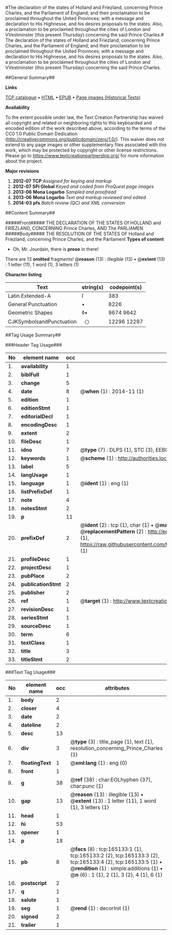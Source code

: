 #The declaration of the states of Holland and Friezland, concerning Prince Charles, and the Parliament of England; and their proclamation to be proclaimed throughout the United Provinces; with a message and declaration to His Highnesse, and his desires proposals to the states. Also, a proclamation to be proclaimed throughout the cities of London and VVestminster (this present Thursday) concerning the said Prince Charles.#
The declaration of the states of Holland and Friezland, concerning Prince Charles, and the Parliament of England; and their proclamation to be proclaimed throughout the United Provinces; with a message and declaration to His Highnesse, and his desires proposals to the states. Also, a proclamation to be proclaimed throughout the cities of London and VVestminster (this present Thursday) concerning the said Prince Charles.

##General Summary##

**Links**

[TCP catalogue](http://www.ota.ox.ac.uk/tcp/)  • 
[HTML](http://tei.it.ox.ac.uk/tcp/Texts-HTML/free/A82/A82234.html)  • 
[EPUB](http://tei.it.ox.ac.uk/tcp/Texts-EPUB/free/A82/A82234.epub) • 
[Page images (Historical Texts)](https://historicaltexts.jisc.ac.uk/eebo-99865049e)

**Availability**

To the extent possible under law, the Text Creation Partnership has waived all copyright and related or neighboring rights to this keyboarded and encoded edition of the work described above, according to the terms of the CC0 1.0 Public Domain Dedication (http://creativecommons.org/publicdomain/zero/1.0/). This waiver does not extend to any page images or other supplementary files associated with this work, which may be protected by copyright or other license restrictions. Please go to https://www.textcreationpartnership.org/ for more information about the project.

**Major revisions**

1. __2012-07__ __TCP__ *Assigned for keying and markup*
1. __2012-07__ __SPi Global__ *Keyed and coded from ProQuest page images*
1. __2013-06__ __Mona Logarbo__ *Sampled and proofread*
1. __2013-06__ __Mona Logarbo__ *Text and markup reviewed and edited*
1. __2014-03__ __pfs__ *Batch review (QC) and XML conversion*

##Content Summary##

#####Front#####
THE DECLARATION OF THE STATES Of HOLLAND and FRIEZLAND, CONCERNING Prince Charles, AND The PARLIAMEN
#####Body#####
THE RESOLUTION OF THE STATES OF Holland and Friezland, concerning Prince Charles, and the Parliament
**Types of content**

  * Oh, Mr. Jourdain, there is **prose** in there!

There are 13 **omitted** fragments! 
 @__reason__ (13) : illegible (13)  •  @__extent__ (13) : 1 letter (11), 1 word (1), 3 letters (1)

**Character listing**


|Text|string(s)|codepoint(s)|
|---|---|---|
|Latin Extended-A|ſ|383|
|General Punctuation|•|8226|
|Geometric Shapes|◊▪|9674 9642|
|CJKSymbolsandPunctuation|〈〉|12296 12297|

##Tag Usage Summary##

###Header Tag Usage###

|No|element name|occ|attributes|
|---|---|---|---|
|1.|__availability__|1||
|2.|__biblFull__|1||
|3.|__change__|5||
|4.|__date__|8| @__when__ (1) : 2014-11 (1)|
|5.|__edition__|1||
|6.|__editionStmt__|1||
|7.|__editorialDecl__|1||
|8.|__encodingDesc__|1||
|9.|__extent__|2||
|10.|__fileDesc__|1||
|11.|__idno__|7| @__type__ (7) : DLPS (1), STC (3), EEBO-CITATION (1), PROQUEST (1), VID (1)|
|12.|__keywords__|1| @__scheme__ (1) : http://authorities.loc.gov/ (1)|
|13.|__label__|5||
|14.|__langUsage__|1||
|15.|__language__|1| @__ident__ (1) : eng (1)|
|16.|__listPrefixDef__|1||
|17.|__note__|4||
|18.|__notesStmt__|2||
|19.|__p__|11||
|20.|__prefixDef__|2| @__ident__ (2) : tcp (1), char (1)  •  @__matchPattern__ (2) : ([0-9\-]+):([0-9IVX]+) (1), (.+) (1)  •  @__replacementPattern__ (2) : http://eebo.chadwyck.com/downloadtiff?vid=$1&page=$2 (1), https://raw.githubusercontent.com/textcreationpartnership/Texts/master/tcpchars.xml#$1 (1)|
|21.|__profileDesc__|1||
|22.|__projectDesc__|1||
|23.|__pubPlace__|2||
|24.|__publicationStmt__|2||
|25.|__publisher__|2||
|26.|__ref__|1| @__target__ (1) : http://www.textcreationpartnership.org/docs/. (1)|
|27.|__revisionDesc__|1||
|28.|__seriesStmt__|1||
|29.|__sourceDesc__|1||
|30.|__term__|6||
|31.|__textClass__|1||
|32.|__title__|3||
|33.|__titleStmt__|2||


###Text Tag Usage###

|No|element name|occ|attributes|
|---|---|---|---|
|1.|__body__|2||
|2.|__closer__|4||
|3.|__date__|2||
|4.|__dateline__|2||
|5.|__desc__|13||
|6.|__div__|3| @__type__ (3) : title_page (1), text (1), resolution_concerning_Prince_Charles (1)|
|7.|__floatingText__|1| @__xml:lang__ (1) : eng (0)|
|8.|__front__|1||
|9.|__g__|38| @__ref__ (38) : char:EOLhyphen (37), char:punc (1)|
|10.|__gap__|13| @__reason__ (13) : illegible (13)  •  @__extent__ (13) : 1 letter (11), 1 word (1), 3 letters (1)|
|11.|__head__|1||
|12.|__hi__|53||
|13.|__opener__|1||
|14.|__p__|18||
|15.|__pb__|8| @__facs__ (8) : tcp:165133:1 (1), tcp:165133:2 (2), tcp:165133:3 (2), tcp:165133:4 (2), tcp:165133:5 (1)  •  @__rendition__ (1) : simple:additions (1)  •  @__n__ (6) : 1 (1), 2 (1), 3 (2), 4 (1), 6 (1)|
|16.|__postscript__|2||
|17.|__q__|1||
|18.|__salute__|1||
|19.|__seg__|1| @__rend__ (1) : decorInit (1)|
|20.|__signed__|2||
|21.|__trailer__|1||
